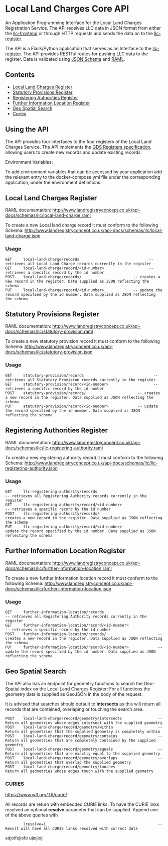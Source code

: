 # Local Land Charges Core API

An Application Programming Interface for the Local Land Charges Registration Service. The API receives LLC data in JSON format from either the [llc-frontend]() or through HTTP requests and sends the data on to the [llc-register]().

The API is a Flask/Python application that serves as an Interface to the [llc-register](). The API provides RESTful routes for pushing LLC data to the register.
Data is validated using [JSON Schema](http://json-schema.org) and [RAML](http://raml.org).

## Contents
- [Local Land Charges Register](#local-land-charges-register)
- [Statutory Provisions Register](#statutory-provisions-register)
- [Registering Authorities Register](#registering-authorities-register)
- [Further Information Location Register](#further-information-location-register)
- [Geo Spatial Search](#geo-spatial-search)
- [Curies](#curies)


## Using the API

The API provides four interfaces to the four registers of the Local Land Charges Service. The API implements the [GDS Registers specification](https://openregister.github.io/specification), allowing users to create new records and update existing records.

Environment Variables:

To add environment variables that can be accessed by your application add the relevant entry to the docker-compose.yml file under the corresponding application, under the environment definitions. 

## Local Land Charges Register

RAML documentation: http://www.landregistryconcept.co.uk/api-docs/schemas/llc/local-land-charge.raml

To create a new Local land charge record it must conform to the following Schema: http://www.landregistryconcept.co.uk/api-docs/schemas/llc/local-land-charge.json

### Usage

```
GET     local-land-charge/records                               -- retrieves all Local Land Charge records currently in the register
GET     local-land-charge/record/<id-number>                    -- retrieves a specific record by the id number
POST    local-land-charge/records/                       -- creates a new record in the register. Data supplied as JSON reflecting the schema
PUT     local-land-charge/record/<id-number>             -- update the record specified by the id number. Data supplied as JSON reflecting the schema
```


## Statutory Provisions Register

RAML documentation: http://www.landregistryconcept.co.uk/api-docs/schemas/llc/statutory-provision.raml

To create a new statutory provision record it must conform to the following Schema: http://www.landregistryconcept.co.uk/api-docs/schemas/llc/statutory-provision.json

### Usage

```
GET     statutory-provision/records                               -- retrieves all Statutory Provision records currently in the register
GET     statutory-provision/record/<id-number>                    -- retrieves a specific record by the id number
POST    statutory-provision/records/                       -- creates a new record in the register. Data supplied as JSON reflecting the schema
PUT     statutory-provision/record/<id-number>             -- update the record specified by the id number. Data supplied as JSON reflecting the schema
```


## Registering Authorities Register

RAML documentation: http://www.landregistryconcept.co.uk/api-docs/schemas/llc/llc-registering-authority.raml

To create a new registering authority record it must conform to the following Schema: http://www.landregistryconcept.co.uk/api-docs/schemas/llc/llc-registering-authority.json

### Usage

```
GET     llc-registering-authority/records                               -- retrieves all Registering Authority records currently in the register
GET     llc-registering-authority/record/<id-number>                    -- retrieves a specific record by the id number
POST    llc-registering-authority/records/                       -- creates a new record in the register. Data supplied as JSON reflecting the schema
PUT     llc-registering-authority/record/<id-number>             -- update the record specified by the id number. Data supplied as JSON reflecting the schema
```


## Further Information Location Register

RAML documentation: http://www.landregistryconcept.co.uk/api-docs/schemas/llc/further-information-location.raml

To create a new further information location record it must conform to the following Schema: http://www.landregistryconcept.co.uk/api-docs/schemas/llc/further-information-location.json

### Usage

```
GET     further-information-location/records                               -- retrieves all Registering Authority records currently in the register
GET     further-information-location/record/<id-number>                    -- retrieves a specific record by the id number
POST    further-information-location/records/                       -- creates a new record in the register. Data supplied as JSON reflecting the schema
PUT     further-information-location/record/<id-number>             -- update the record specified by the id number. Data supplied as JSON reflecting the schema
```


## Geo Spatial Search

The API also has an endpoint for geometry functions to search the Geo-Spatial index on the Local Land Charges Register:
For all functions the geometry data is supplied as GeoJSON in the body of the request.

It is advised that searches should default to **intersects** as this will return all records that are contained, overlaping or touching the search area.

```
POST    local-land-charge/record/geometry/intersects                -- Return all geometries whose edges intersect with the supplied geometry
POST    local-land-charge/record/geometry/within                    -- Return all geometries that the supplied geometry is completely within
POST    local-land-charge/record/geometry/contains                  -- Return all geometries that are completely contained by the supplied geometry
POST    local-land-charge/record/geometry/equals                    -- Return all geometries that are exactly equal to the supplied geometry
POST    local-land-charge/record/geometry/overlaps                  -- Return all geometries that overlap the supplied geometry
POST    local-land-charge/record/geometry/touches                   -- Return all geometries whose edges touch with the supplied geometry
```



### CURIES

https://www.w3.org/TR/curie/

All records are return with embedded CURIE links. To have the CURIE links resolved an optional **resolve** parameter that can be supplied.
Append one of the above queries with

```
        ?resolve=1                                                  -- Result will have all CURIE links resolved with correct data

```


sdjoifejiofe ujiojioji 
